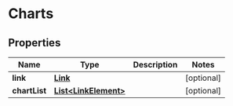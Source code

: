
# Charts

## Properties
Name | Type | Description | Notes
------------ | ------------- | ------------- | -------------
**link** | [**Link**](Link.md) |  |  [optional]
**chartList** | [**List&lt;LinkElement&gt;**](LinkElement.md) |  |  [optional]



